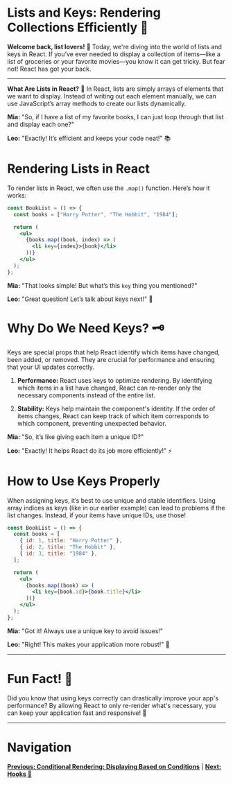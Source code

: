 
# Lists and Keys: Rendering Collections Efficiently 🔑

**Welcome back, list lovers!** 🎉
Today, we're diving into the world of lists and keys in React. If you’ve ever needed to display a collection of items—like a list of groceries or your favorite movies—you know it can get tricky. But fear not! React has got your back.

---

**What Are Lists in React?** 📃
In React, lists are simply arrays of elements that we want to display. Instead of writing out each element manually, we can use JavaScript’s array methods to create our lists dynamically.

**Mia:** "So, if I have a list of my favorite books, I can just loop through that list and display each one?"

**Leo:** "Exactly! It’s efficient and keeps your code neat!" 📚

# Rendering Lists in React

To render lists in React, we often use the `.map()` function. Here’s how it works:

```jsx
const BookList = () => {
  const books = ["Harry Potter", "The Hobbit", "1984"];

  return (
    <ul>
      {books.map((book, index) => (
        <li key={index}>{book}</li>
      ))}
    </ul>
  );
};
```

**Mia:** "That looks simple! But what’s this `key` thing you mentioned?"

**Leo:** "Great question! Let’s talk about keys next!" 🔑

# Why Do We Need Keys? 🗝️

Keys are special props that help React identify which items have changed, been added, or removed. They are crucial for performance and ensuring that your UI updates correctly.

1. **Performance:** React uses keys to optimize rendering. By identifying which items in a list have changed, React can re-render only the necessary components instead of the entire list.

2. **Stability:** Keys help maintain the component's identity. If the order of items changes, React can keep track of which item corresponds to which component, preventing unexpected behavior.

**Mia:** "So, it’s like giving each item a unique ID?"

**Leo:** "Exactly! It helps React do its job more efficiently!" ⚡

# How to Use Keys Properly

When assigning keys, it’s best to use unique and stable identifiers. Using array indices as keys (like in our earlier example) can lead to problems if the list changes. Instead, if your items have unique IDs, use those!

```jsx
const BookList = () => {
  const books = [
    { id: 1, title: "Harry Potter" },
    { id: 2, title: "The Hobbit" },
    { id: 3, title: "1984" },
  ];

  return (
    <ul>
      {books.map((book) => (
        <li key={book.id}>{book.title}</li>
      ))}
    </ul>
  );
};
```

**Mia:** "Got it! Always use a unique key to avoid issues!"

**Leo:** "Right! This makes your application more robust!" 🌟

---

# Fun Fact! 🎈
Did you know that using keys correctly can drastically improve your app's performance? By allowing React to only re-render what's necessary, you can keep your application fast and responsive! 🚀

---

# Navigation

**[Previous: Conditional Rendering: Displaying Based on Conditions](15.%20conditional-rendering.md)** | **[Next: Hooks 🔄](React-Notes/3.%20JSX/JSX/README.md)**
